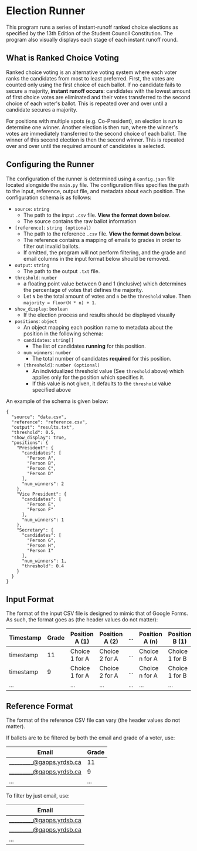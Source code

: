 # Election Runner

This program runs a series of instant-runoff ranked choice elections as specified by the
13th Edition of the Student Council Constitution. The program also
visually displays each stage of each instant runoff round.

## What is Ranked Choice Voting

Ranked choice voting is an alternative voting system where each voter ranks
the candidates from most to least preferred. First, the votes are counted
only using the first choice of each ballot. If no candidate fails to secure
a majority, **instant runoff occurs**: candidates with the lowest amount of
first choice votes are eliminated and their votes transferred to the second
choice of each voter's ballot. This is repeated over and over until a
candidate secures a majority.

For positions with multiple spots (e.g. Co-President), an election is run to
determine one winner. Another election is then run, where the winner's votes
are immediately transferred to the second choice of each ballot. The winner of
this second election is then the second winner. This is repeated over and over
until the required amount of candidates is selected.

## Configuring the Runner

The configuration of the runner is determined using a `config.json` file
located alongside the `main.py` file. The configuration files specifies
the path to the input, reference, output file, and metadata about each position.
The configuration schema is as follows:

* `source`: `string`
  * The path to the input `.csv` file. **View the format down below**.
  * The source contains the raw ballot information
* `[reference]`: `string (optional)`
  * The path to the reference `.csv` file. **View the format down below**.
  * The reference contains a mapping of emails to grades in order to filter out invalid ballots.
  * If omitted, the program will not perform filtering, and the grade and email columns in the input format below should be removed.
* `output`: `string`
  * The path to the output `.txt` file.
* `threshold`: `number`
  * a floating point value between 0 and 1 (inclusive) which determines
    the percentage of votes that defines the majority.
  * Let `N` be the total amount of votes and `n` be the `threshold` value. Then
    `majority = floor(N * n) + 1`.
* `show_display`: `boolean`
  * If the election process and results should be displayed visually
* `positions`: `object`
  * An object mapping each position name to metadata about the position
    in the following schema:
  * `candidates`: `string[]`
    * The list of candidates **running** for this position.
  * `num_winners`: `number`
    * The total number of candidates **required** for this position.
  * `[threshold]`: `number (optional)`
    * An individualized threshold value (See `threshold` above) which applies
      only for the position which specifies it.
    * If this value is not given, it defaults to the `threshold` value specified above

An example of the schema is given below:

```json5
{
  "source": "data.csv",
  "reference": "reference.csv",
  "output": "results.txt",
  "threshold": 0.5,
  "show_display": true,
  "positions": {
    "President": {
      "candidates": [
        "Person A",
        "Person B",
        "Person C",
        "Person D"
      ],
      "num_winners": 2
    },
    "Vice President": {
      "candidates": [
        "Person E",
        "Person F"
      ],
      "num_winners": 1
    },
    "Secretary": {
      "candidates": [
        "Person G",
        "Person H",
        "Person I"
      ],
      "num_winners": 1,
      "threshold": 0.4
    }
  }
}
```

## Input Format

The format of the input CSV file is designed to mimic that of Google Forms.
As such, the format goes as (the header values do not matter):

| Timestamp | Grade | Position A (1) | Position A (2) | ... | Position A (n) | Position B (1) | Position B (2) | ... | Position B (n) | ... | Email                    |
|-----------|-------|----------------|----------------|-----|----------------|----------------|----------------|-----|----------------|-----|--------------------------|
| timestamp | 11    | Choice 1 for A | Choice 2 for A | ... | Choice n for A | Choice 1 for B | Choice 2 for B | ... | Choice n for B | ... | _________@gapps.yrdsb.ca |
| timestamp | 9     | Choice 1 for A | Choice 2 for A | ... | Choice n for A | Choice 1 for B | Choice 3 for B | ... | Choice n for B | ... | _________@gapps.yrdsb.ca |
| ...       |       | ...            | ...            | ... | ...            | ...            | ...            | ... | ...            | ... |                          |

## Reference Format

The format of the reference CSV file can vary (the header values do not matter).

If ballots are to be filtered by both the email and grade of a voter, use:

| Email                    | Grade |
|--------------------------|-------|
| _________@gapps.yrdsb.ca | 11    |
| _________@gapps.yrdsb.ca | 9     |
| ...                      | ...   |

To filter by just email, use:

| Email                    |
|--------------------------|
| _________@gapps.yrdsb.ca |
| _________@gapps.yrdsb.ca |
| ...                      |